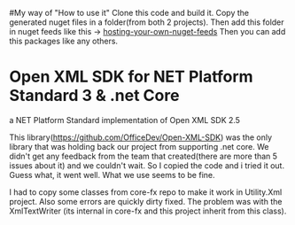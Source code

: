 #My way of "How to use it"
Clone this code and build it. Copy the generated nuget files in a folder(from both 2 projects). Then add this folder in nuget feeds like this -> [hosting-your-own-nuget-feeds](https://docs.nuget.org/create/hosting-your-own-nuget-feeds)
Then you can add this packages like any others.

# Open XML SDK for NET Platform Standard 3 & .net Core
a NET Platform Standard implementation of Open XML SDK 2.5 

This library(https://github.com/OfficeDev/Open-XML-SDK) was the only library that was holding back our project from supporting .net core. We didn't get any feedback from the team that created(there are more than 5 issues about it) and we couldn't wait. 
So I copied the code and i tried it out.
Guess what, it went well. What we use seems to be fine.

I had to copy some classes from core-fx repo to make it work in Utility.Xml project. Also some errors are quickly dirty fixed. The problem was with the XmlTextWriter (its internal in core-fx and this project inherit from this class).
